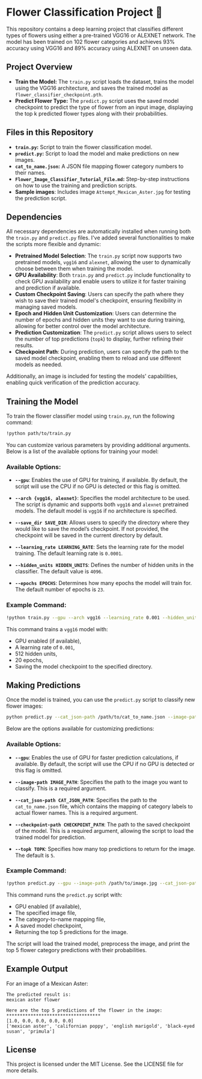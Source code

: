 # Flower Classification Project 🌸

This repository contains a deep learning project that classifies different types of flowers using either a pre-trained VGG16 or ALEXNET network. The model has been trained on 102 flower categories and achieves 93% accuracy using VGG16 and 89% accuracy using ALEXNET on unseen data.

## Project Overview

- **Train the Model:** The `train.py` script loads the dataset, trains the model using the VGG16 architecture, and saves the trained model as `flower_classifier_checkpoint.pth`.
- **Predict Flower Type:** The `predict.py` script uses the saved model checkpoint to predict the type of flower from an input image, displaying the top k predicted flower types along with their probabilities.


## Files in this Repository

- **`train.py`:** Script to train the flower classification model.
- **`predict.py`:** Script to load the model and make predictions on new images.
- **`cat_to_name.json`:** A JSON file mapping flower category numbers to their names.
- **`Flower_Image_Classifier_Tutorial_File.md`:** Step-by-step instructions on how to use the training and prediction scripts.
- **Sample images**: Includes image `Attempt_Mexican_Aster.jpg` for testing the prediction script.


## Dependencies

All necessary dependencies are automatically installed when running both the `train.py` and `predict.py` files. I've added several functionalities to make the scripts more flexible and dynamic:

- **Pretrained Model Selection**: The `train.py` script now supports two pretrained models, `vgg16` and `alexnet`, allowing the user to dynamically choose between them when training the model.
- **GPU Availability**: Both `train.py` and `predict.py` include functionality to check GPU availability and enable users to utilize it for faster training and prediction if available.
- **Custom Checkpoint Saving**: Users can specify the path where they wish to save their trained model's checkpoint, ensuring flexibility in managing saved models.
- **Epoch and Hidden Unit Customization**: Users can determine the number of epochs and hidden units they want to use during training, allowing for better control over the model architecture.
- **Prediction Customization**: The `predict.py` script allows users to select the number of top predictions (`topk`) to display, further refining their results.
- **Checkpoint Path**: During prediction, users can specify the path to the saved model checkpoint, enabling them to reload and use different models as needed.
  
Additionally, an image is included for testing the models' capabilities, enabling quick verification of the prediction accuracy.

## Training the Model

To train the flower classifier model using `train.py`, run the following command:

```bash
!python path/to/train.py
```

You can customize various parameters by providing additional arguments. Below is a list of the available options for training your model:

### Available Options:

- **`--gpu`**: Enables the use of GPU for training, if available. By default, the script will use the CPU if no GPU is detected or this flag is omitted.
  
- **`--arch {vgg16, alexnet}`**: Specifies the model architecture to be used. The script is dynamic and supports both `vgg16` and `alexnet` pretrained models. The default model is `vgg16` if no architecture is specified.
  
- **`--save_dir SAVE_DIR`**: Allows users to specify the directory where they would like to save the model’s checkpoint. If not provided, the checkpoint will be saved in the current directory by default.
  
- **`--learning_rate LEARNING_RATE`**: Sets the learning rate for the model training. The default learning rate is `0.0001`.
  
- **`--hidden_units HIDDEN_UNITS`**: Defines the number of hidden units in the classifier. The default value is `4096`.
  
- **`--epochs EPOCHS`**: Determines how many epochs the model will train for. The default number of epochs is `23`.

### Example Command:

```bash
!python train.py --gpu --arch vgg16 --learning_rate 0.001 --hidden_units 512 --epochs 20 --save_dir /path/to/save/checkpoint
```

This command trains a `vgg16` model with:
- GPU enabled (if available),
- A learning rate of `0.001`,
- 512 hidden units,
- 20 epochs,
- Saving the model checkpoint to the specified directory.



## Making Predictions

Once the model is trained, you can use the `predict.py` script to classify new flower images:

```bash
python predict.py --cat_json-path /path/to/cat_to_name.json --image-path /path/to/image.jpg
```
Below are the options available for customizing predictions:

### Available Options:

- **`--gpu`**: Enables the use of GPU for faster prediction calculations, if available. By default, the script will use the CPU if no GPU is detected or this flag is omitted.
  
- **`--image-path IMAGE_PATH`**: Specifies the path to the image you want to classify. This is a required argument.
  
- **`--cat_json-path CAT_JSON_PATH`**: Specifies the path to the `cat_to_name.json` file, which contains the mapping of category labels to actual flower names. This is a required argument.

- **`--checkpoint-path CHECKPOINT_PATH`**: The path to the saved checkpoint of the model. This is a required argument, allowing the script to load the trained model for prediction.

- **`--topk TOPK`**: Specifies how many top predictions to return for the image. The default is `5`.

### Example Command:

```bash
!python predict.py --gpu --image-path /path/to/image.jpg --cat_json-path /path/to/cat_to_name.json --checkpoint-path /path/to/checkpoint.pth --topk 5
```

This command runs the `predict.py` script with:
- GPU enabled (if available),
- The specified image file,
- The category-to-name mapping file,
- A saved model checkpoint,
- Returning the top 5 predictions for the image.


The script will load the trained model, preprocess the image, and print the top 5 flower category predictions with their probabilities.


## Example Output

For an image of a Mexican Aster:

```
The predicted result is:
mexican aster flower

Here are the top 5 predictions of the flower in the image:
***********************************
[1.0, 0.0, 0.0, 0.0, 0.0]
['mexican aster', 'californian poppy', 'english marigold', 'black-eyed susan', 'primula']
```


## License

This project is licensed under the MIT License. See the LICENSE file for more details.


